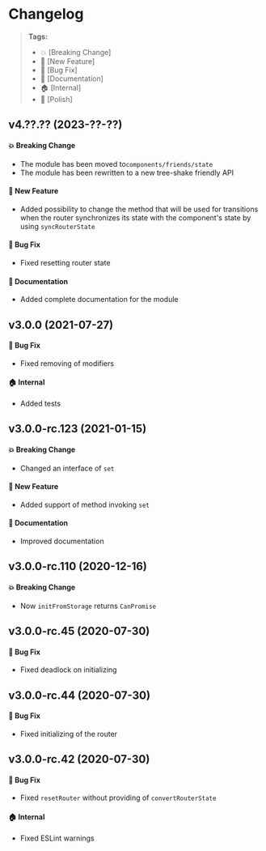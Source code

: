 Changelog
=========

> **Tags:**
> - :boom:       [Breaking Change]
> - :rocket:     [New Feature]
> - :bug:        [Bug Fix]
> - :memo:       [Documentation]
> - :house:      [Internal]
> - :nail_care:  [Polish]

## v4.??.?? (2023-??-??)

#### :boom: Breaking Change

* The module has been moved to`components/friends/state`
* The module has been rewritten to a new tree-shake friendly API

#### :rocket: New Feature

* Added possibility to change the method that will be used for transitions when the router
  synchronizes its state with the component's state by using `syncRouterState`

#### :bug: Bug Fix

* Fixed resetting router state

#### :memo: Documentation

* Added complete documentation for the module

## v3.0.0 (2021-07-27)

#### :bug: Bug Fix

* Fixed removing of modifiers

#### :house: Internal

* Added tests

## v3.0.0-rc.123 (2021-01-15)

#### :boom: Breaking Change

* Changed an interface of `set`

#### :rocket: New Feature

* Added support of method invoking `set`

#### :memo: Documentation

* Improved documentation

## v3.0.0-rc.110 (2020-12-16)

#### :boom: Breaking Change

* Now `initFromStorage` returns `CanPromise`

## v3.0.0-rc.45 (2020-07-30)

#### :bug: Bug Fix

* Fixed deadlock on initializing

## v3.0.0-rc.44 (2020-07-30)

#### :bug: Bug Fix

* Fixed initializing of the router

## v3.0.0-rc.42 (2020-07-30)

#### :bug: Bug Fix

* Fixed `resetRouter` without providing of `convertRouterState`

#### :house: Internal

* Fixed ESLint warnings
